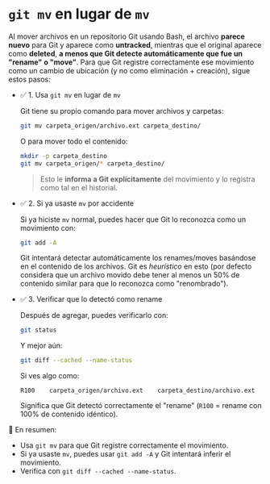 # `git mv` en lugar de `mv`

Al mover archivos en un repositorio Git usando Bash, el archivo **parece nuevo** para Git y aparece como **untracked**, mientras que el original aparece como **deleted**, **a menos que Git detecte automáticamente que fue un "rename" o "move"**. Para que Git registre correctamente ese movimiento como un cambio de ubicación (y no como eliminación + creación), sigue estos pasos:

- ✅ 1. Usa `git mv` en lugar de `mv`

  Git tiene su propio comando para mover archivos y carpetas:

  ```bash
  git mv carpeta_origen/archivo.ext carpeta_destino/
  ```

  O para mover todo el contenido:

  ```bash
  mkdir -p carpeta_destino
  git mv carpeta_origen/* carpeta_destino/
  ```

  > Esto le **informa a Git explícitamente** del movimiento y lo registra  como tal en el historial.

- ✅ 2. Si ya usaste `mv` por accidente

  Si ya hiciste `mv` normal, puedes hacer que Git lo reconozca como un movimiento con:

  ```bash
  git add -A
  ```

  Git intentará detectar automáticamente los renames/moves basándose en el contenido de los archivos. Git es *heurístico* en esto (por defecto considera que un archivo movido debe tener al menos un 50% de contenido similar para que lo reconozca como "renombrado").

- ✅ 3. Verificar que lo detectó como rename

  Después de agregar, puedes verificarlo con:

  ```bash
  git status
  ```

  Y mejor aún:

  ```bash
  git diff --cached --name-status
  ```

  Si ves algo como:

  ```
  R100    carpeta_origen/archivo.ext    carpeta_destino/archivo.ext
  ```

  Significa que Git detectó correctamente el "rename" (`R100` = rename con 100% de contenido idéntico).

📝 En resumen:

- Usa `git mv` para que Git registre correctamente el movimiento.
- Si ya usaste `mv`, puedes usar `git add -A` y Git intentará inferir el   movimiento.
- Verifica con `git diff --cached --name-status`.  